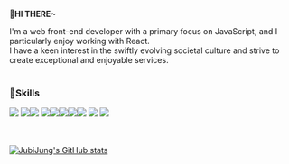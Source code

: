 **👋HI THERE~**

I'm a web front-end developer with a primary focus on JavaScript, and I particularly enjoy working with React.<br/>
I have a keen interest in the swiftly evolving societal culture and strive to create exceptional and enjoyable services.
<br/>
<br/>

### **💪Skills**

<div style="display:flex">
  <div>
  <img src="https://img.shields.io/badge/html5-E34F26?style=for-the-badge&logo=Html5&logoColor=white"/>
<img src="https://img.shields.io/badge/css3-1572B6?style=for-the-badge&logo=Css3&logoColor=white"/>
  </div>
  <div>
<img src="https://img.shields.io/badge/bootstrap-7952B3?style=for-the-badge&logo=Bootstrap&logoColor=white"/>
<img src="https://img.shields.io/badge/tailwindcss-06B6D4?style=for-the-badge&logo=Tailwindcss&logoColor=white"/>
  </div>
<img src="https://img.shields.io/badge/javascript-F7DF1E?style=for-the-badge&logo=Javascript&logoColor=black"/>
<img src="https://img.shields.io/badge/typescript-3178C6?style=for-the-badge&logo=Typescript&logoColor=white"/>
<img src="https://img.shields.io/badge/react-61DAFB?style=for-the-badge&logo=React&logoColor=black"/>
  <div>
<img src="https://img.shields.io/badge/firebase-FFCA28?style=for-the-badge&logo=Firebase&logoColor=black"/>
<img src="https://img.shields.io/badge/mongodb-47A248?style=for-the-badge&logo=Mongodb&logoColor=white"/>
<img src="https://img.shields.io/badge/vercel-000000?style=for-the-badge&logo=Vercel&logoColor=white"/>
  </div>
</div>

<br/>
<br/>

[![JubiJung's GitHub stats](https://github-readme-stats.vercel.app/api?username=JubiJung&show_icons=true&theme=tokyonight)](https://github.com/JubiJung/github-readme-stats)

